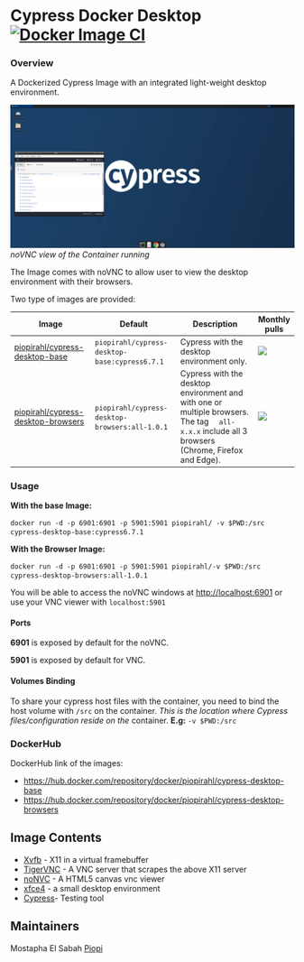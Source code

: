 # Cypress Docker Desktop [![Docker Image CI](https://github.com/piopi/cypress-desktop/actions/workflows/docker-image.yml/badge.svg)](https://github.com/piopi/cypress-desktop/actions/workflows/docker-image.yml)

### Overview

A Dockerized Cypress Image with an integrated light-weight desktop environment. 

![](/screenshots/Capture.PNG)
*noVNC view of the Container running*

The Image comes with noVNC to allow user to view the desktop environment with their browsers.

Two type of images are provided:

| Image                                    | Default                                        | Description                                                  | Monthly pulls |
| ---------------------------------------- | ---------------------------------------------- | ------------------------------------------------------------ | ------------- |
| [piopirahl/cypress-desktop-base](https://github.com/piopi/cypress-desktop/tree/main/base)     | `piopirahl/cypress-desktop-base:cypress6.7.1`  | Cypress with the desktop environment only.                   |   ![](https://img.shields.io/docker/pulls/piopirahl/cypress-desktop-base.svg?cacheSeconds=3600)            |
| [piopirahl/cypress-desktop-browsers](https://github.com/piopi/cypress-desktop/tree/main/browsers) | `piopirahl/cypress-desktop-browsers:all-1.0.1` | Cypress with the desktop environment and with one or multiple browsers.  The tag `  all-x.x.x` include all 3 browsers (Chrome, Firefox and Edge). |      ![](https://img.shields.io/docker/pulls/piopirahl/cypress-desktop-browsers.svg?cacheSeconds=3600)         |

### Usage

**With the base Image:** 

```
docker run -d -p 6901:6901 -p 5901:5901 piopirahl/ -v $PWD:/src cypress-desktop-base:cypress6.7.1
```

**With the Browser Image:** 

```
docker run -d -p 6901:6901 -p 5901:5901 piopirahl/-v $PWD:/src cypress-desktop-browsers:all-1.0.1 
```

You will be able to access the noVNC windows at [http://localhost:6901](http://localhost:6901) or use your VNC viewer with `localhost:5901`

#### Ports

**6901** is exposed by default for the noVNC.

**5901** is exposed by default for VNC.

#### Volumes Binding 
To share your cypress host files with the container, you need to bind the host volume with `/src` on the container. 
*This is the location where Cypress files/configuration reside on the* container.
**E.g:** `-v $PWD:/src`

### DockerHub

DockerHub link of the images:

- https://hub.docker.com/repository/docker/piopirahl/cypress-desktop-base
- https://hub.docker.com/repository/docker/piopirahl/cypress-desktop-browsers

## Image Contents

- [Xvfb](http://www.x.org/releases/X11R7.6/doc/man/man1/Xvfb.1.xhtml) - X11 in a virtual framebuffer
- [TigerVNC](https://github.com/TigerVNC/tigervnc) - A VNC server that scrapes the above X11 server
- [noNVC](https://github.com/novnc/noVNC) - A HTML5 canvas vnc viewer
- [xfce4](https://www.xfce.org/) - a small desktop environment
- [Cypress](https://github.com/cypress-io/cypress)-  Testing tool



## Maintainers

Mostapha El Sabah [Piopi](https://github.com/piopi)

